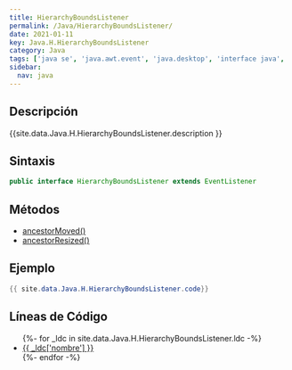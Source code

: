 ```yaml
---
title: HierarchyBoundsListener
permalink: /Java/HierarchyBoundsListener/
date: 2021-01-11
key: Java.H.HierarchyBoundsListener
category: Java
tags: ['java se', 'java.awt.event', 'java.desktop', 'interface java', 'Java 1.3']
sidebar: 
  nav: java
---
```


## Descripción
{{site.data.Java.H.HierarchyBoundsListener.description }}

## Sintaxis
~~~java
public interface HierarchyBoundsListener extends EventListener
~~~

## Métodos
* [ancestorMoved()](/Java/HierarchyBoundsListener/ancestorMoved)
* [ancestorResized()](/Java/HierarchyBoundsListener/ancestorResized)

## Ejemplo
~~~java
{{ site.data.Java.H.HierarchyBoundsListener.code}}
~~~

## Líneas de Código
<ul>
{%- for _ldc in site.data.Java.H.HierarchyBoundsListener.ldc -%}
   <li>
       <a href="{{_ldc['url'] }}">{{ _ldc['nombre'] }}</a>
   </li>
{%- endfor -%}
</ul>
